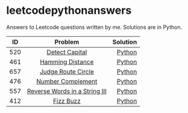 # leetcodepythonanswers
Answers to Leetcode questions written by me. 
Solutions are in Python.


| ID        | Problem           | Solution  |
| ------------- |:-------------:| -----:|
| 520     | [Detect Capital](https://leetcode.com/problems/detect-capital/description/)  | [Python](https://github.com/gprx100/leetcodepythonanswers/blob/master/python/DetectCapital.py) |
| 461 | [Hamming Distance](https://leetcode.com/problems/hamming-distance/description/) | [Python](https://github.com/gprx100/leetcodepythonanswers/blob/master/python/hamming_distance.py) |
| 657 | [Judge Route Circle](https://leetcode.com/problems/judge-route-circle/description/) | [Python](https://github.com/gprx100/leetcodepythonanswers/blob/master/python/judge_route_circle.py) |
| 476 | [Number Complement](https://leetcode.com/problems/number-complement/description/) | [Python](https://github.com/gprx100/leetcodepythonanswers/blob/master/python/number_compliment.py) |
| 557 | [Reverse Words in a String III](https://leetcode.com/problems/reverse-words-in-a-string-iii/description/) | [Python](https://github.com/gprx100/leetcodepythonanswers/blob/master/python/reverse_words_in_string.py) |
| 412 | [Fizz Buzz](https://leetcode.com/problems/fizz-buzz/description/) | [Python](https://github.com/gprx100/leetcodepythonanswers/blob/master/python/fizzbuzz.py) |
